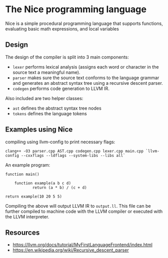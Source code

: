 # The Nice programming language 
Nice is a simple procedural programming language that supports functions, evaluating basic math expressions, and local variables

## Design
The design of the compiler is split into 3 main components:
- `lexer` performs lexical analysis (assigns each word or character in the source text a meaningful name).
- `parser` makes sure the source text conforms to the language grammar and generates an abstract syntax tree using a recursive descent parser. 
- `codegen` performs code generation to LLVM IR.


Also included are two helper classes:
- `ast` defines the abstract syntax tree nodes
- `tokens` defines the language tokens

## Examples using Nice
compiling using llvm-config to print necessary flags:

`` clang++ -O3 parser.cpp AST.cpp codegen.cpp lexer.cpp main.cpp `llvm-config --cxxflags --ldflags --system-libs --libs all` ``

An example program: 

	function main() 

		function example(a b c d)
	    		return (a * b) / (c + d)

	return example(10 20 5 5)

Compiling the above will output LLVM IR to `output.ll`. This file can be further compiled to machine code with the LLVM compiler or executed with the LLVM interpreter.

## Resources
- https://llvm.org/docs/tutorial/MyFirstLanguageFrontend/index.html
- https://en.wikipedia.org/wiki/Recursive_descent_parser
